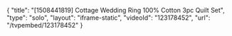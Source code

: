 {
    "title": "[1508441819] Cottage Wedding Ring 100% Cotton 3pc Quilt Set",
    "type": "solo",
    "layout": "iframe-static",
    "videoId": "123178452",
    "url": "\/tvpembed\/123178452"
}